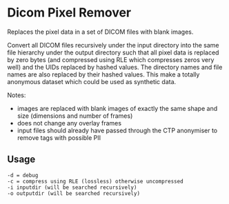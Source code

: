 # Dicom Pixel Remover

Replaces the pixel data in a set of DICOM files with blank images.

Convert all DICOM files recursively under the input directory
into the same file hierarchy under the output directory
such that all pixel data is replaced by zero bytes
(and compressed using RLE which compresses zeros very well)
and the UIDs replaced by hashed values. The directory names
and file names are also replaced by their hashed values.
This make a totally anonymous dataset which could be used as
synthetic data.

Notes:
* images are replaced with blank images of exactly the same
shape and size (dimensions and number of frames)
* does not change any overlay frames
* input files should already have passed through the CTP
anonymiser to remove tags with possible PII

## Usage

```
-d = debug
-c = compress using RLE (lossless) otherwise uncompressed
-i inputdir (will be searched recursively)
-o outputdir (will be searched recursively)
```
